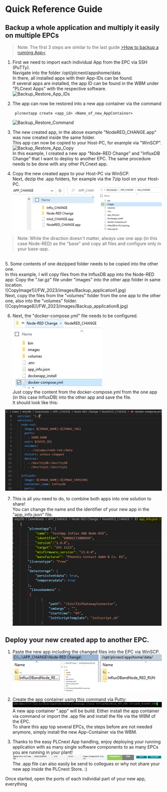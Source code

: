 # Quick Reference Guide<br>

## Backup a whole application and multiply it easily on multiple EPCs

>Note: The first 3 steps are similar to the last guide [>How to backup a running App<](/FW_2023/Configuration/04_BackUp_App_Container.md) <BR>

1. First we need to import each individual App from the EPC via SSH (PuTTy). <br>
Navigate into the folder /opt/plcnext/appshome/data <br>
In there, all installed apps with their App-IDs can be found.<br>
If several apps are installed, the app ID can be found in the WBM under "PLCnext Apps" with the respective software. <br>
![Backup_Restore_App_IDs](/FW_2023/images/Backup_app1.JPG) <br>

2. The app can now be restored into a new app container via the command <br>

        plcnextapp create <app_id> <Name_of_new_AppContainer>

    ![Backup_Restore_Command](/FW_2023/images/Backup_app2.JPG) <br>

3. The new created app, in the above example "NodeRED_CHANGE.app" was now created inside the same folder. <br>
This app can now be copied to your Host-PC, for example via "WinSCP". <br>
![Backup_Restore_App_Copy](/FW_2023/images/Backup_app3.JPG) <br>
In this example, I created a new app "Node-RED Change" and "InfluxDB Change" that I want to deploy to another EPC. The same procedure needs to be done with any other PLCnext app. <br>

4. Copy the new created apps to your Host-PC via WinSCP. <br>
Next, dezip the .app folders, for example via the 7zip tool on your Host-PC. <br>
![Dezipped](/FW_2023/images/Dezipped2.jpg)<br>

>Note: While the diraction doesn't matter, always use one app (in this case Node-RED) as the "base" and copy all files and configure only in your base-app.
<BR>
5. Some contents of one dezipped folder needs to be copied into the other one. <br> In this example, I will copy files from the InfluxDB app into the Node-RED app:
Copy the ".tar.gz" file under "images" into the other app folder in same location. <br>
![CopyImage1](/FW_2023/images/Backup_application1.jpg) <br>
Next, copy the files from the "volumes" folder from the one app to the other one, also into the "volumes" folder. <BR>
![CopyImage8](/FW_2023/images/Backup_application8.jpg) <br>


6. Next, the "docker-compose.yml" file needs to be configured. <BR>
![CopyImage2](/FW_2023/images/Backup_application2.jpg) <br>
Just copy the content from the docker-compose.yml from the one app (in this case InfluxDB) into the other app and save the file. <br>
It should look like this: <br>

![CopyImage3](/FW_2023/images/Backup_application3.jpg) <br>

7. This is all you need to do, to combine both apps into one solution to share! <br>
You can change the name and the identifier of your new app in the "app_info.json" file. <BR>
![CopyImage4](/FW_2023/images/Backup_application4.jpg) <br>

## Deploy your new created app to another EPC. <BR>

1. Paste the new app including the changed files into the EPC via WinSCP. <br>
![CopyImage5](/FW_2023/images/Backup_application5.jpg) <br>

2. Create the app container using this command via Putty: <BR>
![CopyImage6](/FW_2023/images/Backup_application6.jpg) <br>
A new app container ".app" will be build. Either install the app container via command or import the .app file and install the file via the WBM of the EPC. <BR>
To share this app top several EPCs, the steps before are not needed anymore, simply install the new App-Container via the WBM. <BR>

3. Thanks to the easy PLCnext App handling, enjoy deploying your running application with as many single software components to as many EPCs you are running in your plant! <br>
![CopyImage7](/FW_2023/images/Backup_application7.jpg) <br>
The .app file can also easily be send to collegues or why not share your new app inside the PLCnext Store. :) <br>

Once started, open the ports of each individial part of your new app, everything 